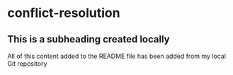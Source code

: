 # conflict-resolution

## This is a subheading created locally

All of this content added to the README file has been added from my local Git repository
